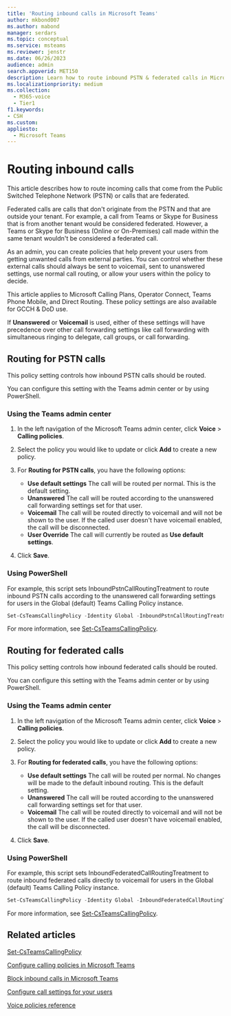 ```yaml
---
title: 'Routing inbound calls in Microsoft Teams'
author: mkbond007
ms.author: mabond
manager: serdars
ms.topic: conceptual
ms.service: msteams
ms.reviewer: jenstr
ms.date: 06/26/2023
audience: admin
search.appverid: MET150
description: Learn how to route inbound PSTN & federated calls in Microsoft Teams.
ms.localizationpriority: medium
ms.collection: 
  - M365-voice
  - Tier1
f1.keywords:
- CSH
ms.custom: 
appliesto: 
  - Microsoft Teams
---
```


# Routing inbound calls

This article describes how to route incoming calls that come from the Public Switched Telephone Network (PSTN) or calls that are federated.

Federated calls are calls that don't originate from the PSTN and that are outside your tenant. For example, a call from Teams or Skype for Business that is from another tenant would be considered federated. However, a Teams or Skype for Business (Online or On-Premises) call made within the same tenant wouldn't be considered a federated call.

As an admin, you can create policies that help prevent your users from getting unwanted calls from external parties. You can control whether these external calls should always be sent to voicemail, sent to unanswered settings, use normal call routing, or allow your users within the policy to decide.

This article applies to Microsoft Calling Plans, Operator Connect, Teams Phone Mobile, and Direct Routing. These policy settings are also available for GCCH & DoD use.

If **Unanswered** or **Voicemail** is used, either of these settings will have precedence over other call forwarding settings like call forwarding with simultaneous ringing to delegate, call groups, or call forwarding.

## Routing for PSTN calls

This policy setting controls how inbound PSTN calls should be routed.

You can configure this setting with the Teams admin center or by using PowerShell.

### Using the Teams admin center

1. In the left navigation of the Microsoft Teams admin center, click **Voice** > **Calling policies**.

1. Select the policy you would like to update or click **Add** to create a new policy.

1. For **Routing for PSTN calls**, you have the following options:

    - **Use default settings** The call will be routed per normal. This is the default setting.
    - **Unanswered** The call will be routed according to the unanswered call forwarding settings set for that user.
    - **Voicemail** The call will be routed directly to voicemail and will not be shown to the user. If the called user doesn't have voicemail enabled, the call will be disconnected.
    - **User Override** The call will currently be routed as **Use default settings**.

1. Click **Save**.

### Using PowerShell

For example, this script sets InboundPstnCallRoutingTreatment to route inbound PSTN calls according to the unanswered call forwarding settings for users in the Global (default) Teams Calling Policy instance.

```powershell
Set-CsTeamsCallingPolicy -Identity Global -InboundPstnCallRoutingTreatment Unanswered
```

For more information, see [Set-CsTeamsCallingPolicy](/powershell/module/skype/set-csteamscallingpolicy).

## Routing for federated calls

This policy setting controls how inbound federated calls should be routed.

You can configure this setting with the Teams admin center or by using PowerShell.

### Using the Teams admin center

1. In the left navigation of the Microsoft Teams admin center, click **Voice** > **Calling policies**.

1. Select the policy you would like to update or click **Add** to create a new policy.

1. For **Routing for federated calls**, you have the following options:

    - **Use default settings** The call will be routed per normal. No changes will be made to the default inbound routing. This is the default setting.
    - **Unanswered** The call will be routed according to the unanswered call forwarding settings set for that user.
    - **Voicemail** The call will be routed directly to voicemail and will not be shown to the user. If the called user doesn't have voicemail enabled, the call will be disconnected.

1. Click **Save**.

### Using PowerShell

For example, this script sets InboundFederatedCallRoutingTreatment to route inbound federated calls directly to voicemail for users in the Global (default) Teams Calling Policy instance.

```powershell
Set-CsTeamsCallingPolicy -Identity Global -InboundFederatedCallRoutingTreatment Voicemail
```

For more information, see [Set-CsTeamsCallingPolicy](/powershell/module/skype/set-csteamscallingpolicy).

## Related articles

[Set-CsTeamsCallingPolicy](/powershell/module/skype/set-csteamscallingpolicy)

[Configure calling policies in Microsoft Teams](teams-calling-policy.md)

[Block inbound calls in Microsoft Teams](block-inbound-calls.md)

[Configure call settings for your users](user-call-settings.md)

[Voice policies reference](settings-policies-reference.md#voice)
